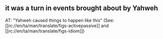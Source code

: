 ## it was a turn in events brought about by Yahweh ##

AT: "Yahweh caused things to happen like this" (See: [[rc://en/ta/man/translate/figs-activepassive]] and [[rc://en/ta/man/translate/figs-idiom]])